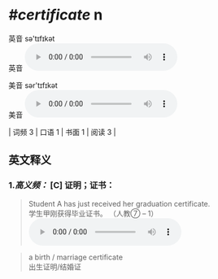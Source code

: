 # ***\#certificate*** n
英音 sə'tɪfɪkət  
英音
<audio src="./media/certificate-B.aac" controls="controls"></audio>

美音 sər'tɪfɪkət  
美音
<audio src="./media/certificate.aac" controls="controls"></audio>



| 词频 3 | 口语 1 | 书面 1 | 阅读 3 |  

英文释义
---
### 1.*高义频：* **[C] 证明；证书：**  

 > Student A has just received her graduation certificate.  
 > 学生甲刚获得毕业证书。  （人教⑦ – 1）  
<audio src="./media/certificate-Student A.aac" controls="controls"></audio>

 > a birth / marriage certificate  
 > 出生证明/结婚证    


